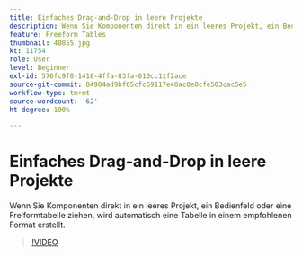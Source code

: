 ```yaml
---
title: Einfaches Drag-and-Drop in leere Projekte
description: Wenn Sie Komponenten direkt in ein leeres Projekt, ein Bedienfeld oder eine Freiformtabelle ziehen, wird automatisch eine Tabelle in einem empfohlenen Format erstellt.
feature: Freeform Tables
thumbnail: 40855.jpg
kt: 11754
role: User
level: Beginner
exl-id: 576fc9f8-1418-4ffa-83fa-010cc11f2ace
source-git-commit: 84984ad9bf65cfc69117e40ac0e0cfe503cac5e5
workflow-type: tm+mt
source-wordcount: '62'
ht-degree: 100%

---
```


# Einfaches Drag-and-Drop in leere Projekte

Wenn Sie Komponenten direkt in ein leeres Projekt, ein Bedienfeld oder eine Freiformtabelle ziehen, wird automatisch eine Tabelle in einem empfohlenen Format erstellt.

>[!VIDEO](https://video.tv.adobe.com/v/3413478/?quality=12&learn=on)
